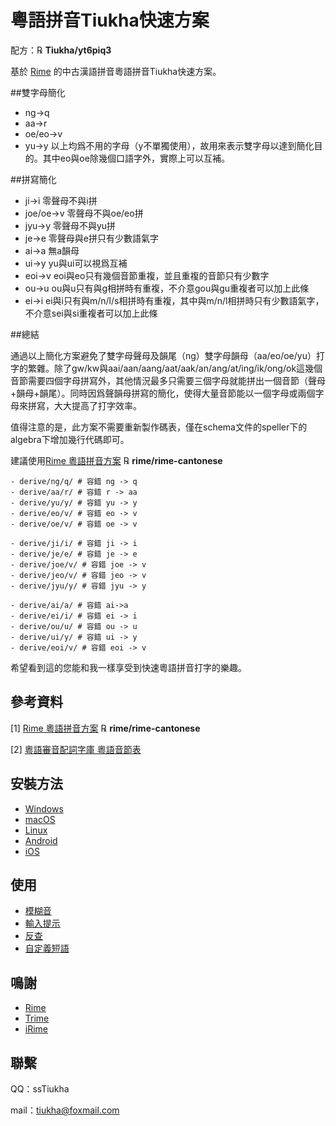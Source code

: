 # 粵語拼音Tiukha快速方案

配方：℞ **Tiukha/yt6piq3**

基於 [Rime](https://rime.im/) 的中古漢語拼音粵語拼音Tiukha快速方案。

##雙字母簡化
- ng->q 
- aa->r
- oe/eo->v
- yu->y 
以上均爲不用的字母（y不單獨使用），故用來表示雙字母以達到簡化目的。其中eo與oe除幾個口語字外，實際上可以互補。
  
##拼寫簡化
- ji->i 零聲母不與i拼
- joe/oe->v 零聲母不與oe/eo拼
- jyu->y 零聲母不與yu拼
- je->e 零聲母與e拼只有少數語氣字
- ai->a 無a韻母
- ui->y yu與ui可以視爲互補
- eoi->v eoi與eo只有幾個音節重複，並且重複的音節只有少數字
- ou->u ou與u只有與g相拼時有重複，不介意gou與gu重複者可以加上此條
- ei->i ei與i只有與m/n/l/s相拼時有重複，其中與m/n/l相拼時只有少數語氣字，不介意sei與si重複者可以加上此條

##總結
 
通過以上簡化方案避免了雙字母聲母及韻尾（ng）雙字母韻母（aa/eo/oe/yu）打字的繁雜。除了gw/kw與aai/aan/aang/aat/aak/an/ang/at/ing/ik/ong/ok這幾個音節需要四個字母拼寫外，其他情況最多只需要三個字母就能拼出一個音節（聲母+韻母+韻尾）。同時因爲聲韻母拼寫的簡化，使得大量音節能以一個字母或兩個字母來拼寫，大大提高了打字效率。

值得注意的是，此方案不需要重新製作碼表，僅在schema文件的speller下的algebra下增加幾行代碼即可。

建議使用[Rime 粵語拼音方案](https://github.com/rime/rime-cantonese) ℞ **rime/rime-cantonese**

```dotnetcli
- derive/ng/q/ # 容錯 ng -> q
- derive/aa/r/ # 容錯 r -> aa
- derive/yu/y/ # 容錯 yu -> y
- derive/eo/v/ # 容錯 eo -> v
- derive/oe/v/ # 容錯 oe -> v

- derive/ji/i/ # 容錯 ji -> i
- derive/je/e/ # 容錯 je -> e
- derive/joe/v/ # 容錯 joe -> v
- derive/jeo/v/ # 容錯 jeo -> v
- derive/jyu/y/ # 容錯 jyu -> y

- derive/ai/a/ # 容錯 ai->a
- derive/ei/i/ # 容錯 ei -> i
- derive/ou/u/ # 容錯 ou -> u
- derive/ui/y/ # 容錯 ui -> y
- derive/eoi/v/ # 容錯 eoi -> v
```

希望看到這的您能和我一樣享受到快速粵語拼音打字的樂趣。

## 參考資料

[1] [Rime 粵語拼音方案](https://github.com/rime/rime-cantonese) ℞ **rime/rime-cantonese**

[2] [粵語審音配詞字庫 粵語音節表](https://humanum.arts.cuhk.edu.hk/Lexis/lexi-can/)


## 安裝方法

- [Windows](https://ngli.github.io/安装方法/Windows.html)
- [macOS](https://ngli.github.io/安装方法/macOS.html)
- [Linux](https://ngli.github.io/安装方法/Linux.html)
- [Android](https://ngli.github.io/安装方法/Android.html)
- [iOS](https://ngli.github.io/安装方法/iOS.html)

## 使用

- [模糊音](https://ngli.github.io/使用/模糊音.html)
- [輸入提示](https://ngli.github.io/使用/输入提示.html)
- [反查](https://ngli.github.io/使用/反查.html)
- [自定義短語](https://ngli.github.io/使用/自定义短语.html)

## 鳴謝

- [Rime](https://rime.im/)
- [Trime](https://github.com/osfans/trime)
- [iRime](https://github.com/jimmy54/iRime)

## 聯繫

QQ：ssTiukha

mail：tiukha@foxmail.com
